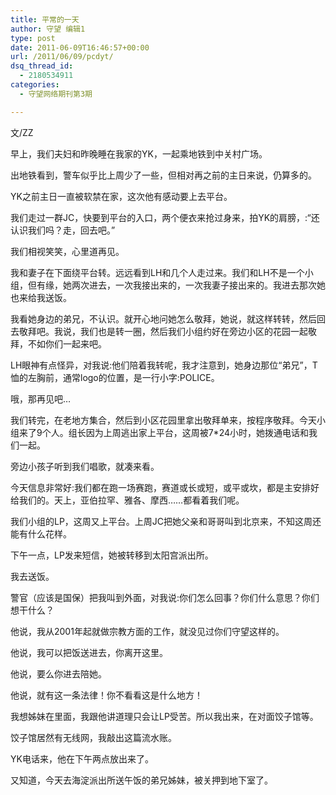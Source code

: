 ```yaml
---
title: 平常的一天
author: 守望 编辑1
type: post
date: 2011-06-09T16:46:57+00:00
url: /2011/06/09/pcdyt/
dsq_thread_id:
  - 2180534911
categories:
  - 守望网络期刊第3期

---
```

文/ZZ

早上，我们夫妇和昨晚睡在我家的YK，一起乘地铁到中关村广场。

出地铁看到，警车似乎比上周少了一些，但相对再之前的主日来说，仍算多的。

YK之前主日一直被软禁在家，这次他有感动要上去平台。

我们走过一群JC，快要到平台的入口，两个便衣来抢过身来，拍YK的肩膀，:“还认识我们吗？走，回去吧。”

我们相视笑笑，心里道再见。

我和妻子在下面绕平台转。远远看到LH和几个人走过来。我们和LH不是一个小组，但有缘，她两次进去，一次我接出来的，一次我妻子接出来的。我进去那次她也来给我送饭。

我看她身边的弟兄，不认识。就开心地问她怎么敬拜，她说，就这样转转，然后回去敬拜吧。我说，我们也是转一圈，然后我们小组约好在旁边小区的花园一起敬拜，不如你们一起来吧。

LH眼神有点怪异，对我说:他们陪着我转呢，我才注意到，她身边那位“弟兄”，T恤的左胸前，通常logo的位置，是一行小字:POLICE。

哦，那再见吧…

我们转完，在老地方集合，然后到小区花园里拿出敬拜单来，按程序敬拜。今天小组来了9个人。组长因为上周逃出家上平台，这周被7*24小时，她拨通电话和我们一起。

旁边小孩子听到我们唱歌，就凑来看。

今天信息非常好:我们都在跑一场赛跑，赛道或长或短，或平或坎，都是主安排好给我们的。天上，亚伯拉罕、雅各、摩西……都看着我们呢。

我们小组的LP，这周又上平台。上周JC把她父亲和哥哥叫到北京来，不知这周还能有什么花样。

下午一点，LP发来短信，她被转移到太阳宫派出所。

我去送饭。

警官（应该是国保）把我叫到外面，对我说:你们怎么回事？你们什么意思？你们想干什么？

他说，我从2001年起就做宗教方面的工作，就没见过你们守望这样的。

他说，我可以把饭送进去，你离开这里。

他说，要么你进去陪她。

他说，就有这一条法律！你不看看这是什么地方！

我想姊妹在里面，我跟他讲道理只会让LP受苦。所以我出来，在对面饺子馆等。

饺子馆居然有无线网，我敲出这篇流水账。

YK电话来，他在下午两点放出来了。

又知道，今天去海淀派出所送午饭的弟兄姊妹，被关押到地下室了。